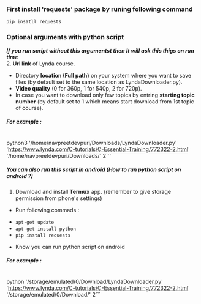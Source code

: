 ### First install 'requests' package by runing following command 
`pip insatll requests`

### Optional arguments with python script
***If you run script without this argumentst then It will ask this thigs on run time***<br/>
2. **Url link** of Lynda course.
* Directory **location (Full path)** on your system where you want to save files (by default set to the same location as LyndaDownloader.py).
* **Video quality** (0 for 360p, 1 for 540p, 2 for 720p).
* In case you want to download only few topics by entring **starting topic number** (by default set to 1 which means start download from 1st topic of course).
##### For example : 
> ```python
python3 '/home/navpreetdevpuri/Downloads/LyndaDownloader.py' 'https://www.lynda.com/C-tutorials/C-Essential-Training/772322-2.html' '/home/navpreetdevpuri/Downloads/' 2```


##### You can also run this script in android (How to run python script on android ?)
1. Download and install **Termux** app. (remember to give storage permission from phone's settings)
* Run following commads : 
 -  `apt-get update`
 -  `apt-get install python`
 -  `pip install requests`
* Know you can run python script on android


##### For example : 
> ```python
python '/storage/emulated/0/Download/LyndaDownloader.py' 'https://www.lynda.com/C-tutorials/C-Essential-Training/772322-2.html' '/storage/emulated/0/Download/' 2```



